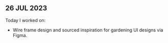 ## 26 JUL 2023

Today I worked on:

* Wire frame design and sourced inspiration for gardening UI designs via Figma.
